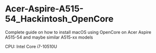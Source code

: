 # Acer-Aspire-A515-54_Hackintosh_OpenCore
Complete guide on how to install macOS using OpenCore on Acer Aspire A515-54 and maybe similar A515-xx models


CPU: Intel Core i7-10510U

